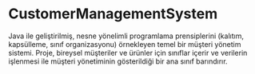 # CustomerManagementSystem
 Java ile geliştirilmiş, nesne yönelimli programlama prensiplerini (kalıtım, kapsülleme, sınıf organizasyonu) örnekleyen temel bir müşteri yönetim sistemi. Proje, bireysel müşteriler ve ürünler için sınıflar içerir ve verilerin işlenmesi ile müşteri yönetiminin gösterildiği bir ana sınıf barındırır.
